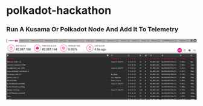 # polkadot-hackathon

### Run A Kusama Or Polkadot Node And Add It To Telemetry

![polkadot-telemetry](polkadot-telemetry.png)